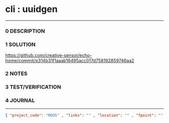 # cli : uuidgen
--------------------------------
### 0 DESCRIPTION


### 1 SOLUTION

https://github.com/creative-sensor/echo-home/commit/e314b31f1aaab16495acc017d758192859746aa2

### 2 NOTES


### 3 TEST/VERIFICATION


### 4 JOURNAL



--------------------------------
```json
{ "project_code": "MDOS" , "links": "" , "location": "" , "fpoint": "" }
```
